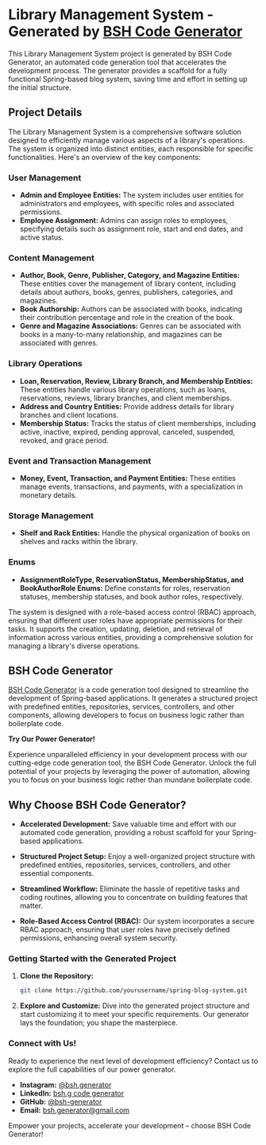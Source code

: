 # Library Management System - Generated by [BSH Code Generator](https://github.com/bsh-generator)

This Library Management System project is generated by BSH Code Generator, an automated code generation tool that accelerates the development process. The generator provides a scaffold for a fully functional Spring-based blog system, saving time and effort in setting up the initial structure.

## Project Details

The Library Management System is a comprehensive software solution designed to efficiently manage various aspects of a library's operations. The system is organized into distinct entities, each responsible for specific functionalities. Here's an overview of the key components:

### User Management
- **Admin and Employee Entities:** The system includes user entities for administrators and employees, with specific roles and associated permissions.
- **Employee Assignment:** Admins can assign roles to employees, specifying details such as assignment role, start and end dates, and active status.

### Content Management
- **Author, Book, Genre, Publisher, Category, and Magazine Entities:** These entities cover the management of library content, including details about authors, books, genres, publishers, categories, and magazines.
- **Book Authorship:** Authors can be associated with books, indicating their contribution percentage and role in the creation of the book.
- **Genre and Magazine Associations:** Genres can be associated with books in a many-to-many relationship, and magazines can be associated with genres.

### Library Operations
- **Loan, Reservation, Review, Library Branch, and Membership Entities:** These entities handle various library operations, such as loans, reservations, reviews, library branches, and client memberships.
- **Address and Country Entities:** Provide address details for library branches and client locations.
- **Membership Status:** Tracks the status of client memberships, including active, inactive, expired, pending approval, canceled, suspended, revoked, and grace period.

### Event and Transaction Management
- **Money, Event, Transaction, and Payment Entities:** These entities manage events, transactions, and payments, with a specialization in monetary details.

### Storage Management
- **Shelf and Rack Entities:** Handle the physical organization of books on shelves and racks within the library.

### Enums
- **AssignmentRoleType, ReservationStatus, MembershipStatus, and BookAuthorRole Enums:** Define constants for roles, reservation statuses, membership statuses, and book author roles, respectively.

The system is designed with a role-based access control (RBAC) approach, ensuring that different user roles have appropriate permissions for their tasks. It supports the creation, updating, deletion, and retrieval of information across various entities, providing a comprehensive solution for managing a library's diverse operations.

## BSH Code Generator

[BSH Code Generator](https://github.com/bsh-generator) is a code generation tool designed to streamline the development of Spring-based applications. It generates a structured project with predefined entities, repositories, services, controllers, and other components, allowing developers to focus on business logic rather than boilerplate code.

**Try Our Power Generator!**

Experience unparalleled efficiency in your development process with our cutting-edge code generation tool, the BSH Code Generator. Unlock the full potential of your projects by leveraging the power of automation, allowing you to focus on your business logic rather than mundane boilerplate code.

## Why Choose BSH Code Generator?

- **Accelerated Development:** Save valuable time and effort with our automated code generation, providing a robust scaffold for your Spring-based applications.

- **Structured Project Setup:** Enjoy a well-organized project structure with predefined entities, repositories, services, controllers, and other essential components.

- **Streamlined Workflow:** Eliminate the hassle of repetitive tasks and coding routines, allowing you to concentrate on building features that matter.

- **Role-Based Access Control (RBAC):** Our system incorporates a secure RBAC approach, ensuring that user roles have precisely defined permissions, enhancing overall system security.

### Getting Started with the Generated Project

1. **Clone the Repository:**
   ```bash
   git clone https://github.com/yourusername/spring-blog-system.git
   ```

2. **Explore and Customize:**
   Dive into the generated project structure and start customizing it to meet your specific requirements. Our generator lays the foundation; you shape the masterpiece.

### Connect with Us!

Ready to experience the next level of development efficiency? Contact us to explore the full capabilities of our power generator.

- **Instagram:** [@bsh.generator](https://www.instagram.com/bsh.generator/)
- **LinkedIn:** [bsh.g code generator](https://www.linkedin.com/in/bsh-g-code-generator-b917412a1/)
- **GitHub:** [@bsh-generator](https://github.com/bsh-generator/)
- **Email:** [bsh.generator@gmail.com](mailto:bsh.generator@gmail.com)

Empower your projects, accelerate your development – choose BSH Code Generator!